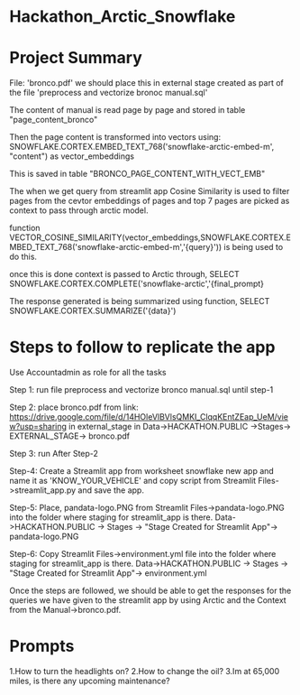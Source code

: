 # Hackathon_Arctic_Snowflake

# Project Summary

File: 'bronco.pdf' we should place this in external stage created as part of the file 'preprocess and vectorize bronoc manual.sql'

The content of manual is read page by page and stored in table "page_content_bronco"

Then the page content is transformed into vectors using: SNOWFLAKE.CORTEX.EMBED_TEXT_768('snowflake-arctic-embed-m', "content") as vector_embeddings

This is saved in table "BRONCO_PAGE_CONTENT_WITH_VECT_EMB"

The when we get query from streamlit app Cosine Similarity is used to filter pages from the cevtor embeddings of pages and top 7 pages are picked as context to pass through arctic model.

function VECTOR_COSINE_SIMILARITY(vector_embeddings,SNOWFLAKE.CORTEX.EMBED_TEXT_768('snowflake-arctic-embed-m','{query}')) is being used to do this.

once this is done context is passed to Arctic through,
SELECT SNOWFLAKE.CORTEX.COMPLETE('snowflake-arctic','{final_prompt}

The response generated is being summarized using function,
SELECT SNOWFLAKE.CORTEX.SUMMARIZE('{data}')

# Steps to follow to replicate the app

Use Accountadmin as role for all the tasks

Step 1:
run file preprocess and vectorize bronco manual.sql until step-1

Step 2:
place bronco.pdf 
from link: https://drive.google.com/file/d/14HOleVlBVlsQMKI_ClqqKEntZEap_UeM/view?usp=sharing
in external_stage in Data->HACKATHON.PUBLIC ->Stages-> EXTERNAL_STAGE-> bronco.pdf

Step 3:
run After Step-2

Step-4:
Create a Streamlit app from worksheet snowflake new app and name it as 'KNOW_YOUR_VEHICLE'
and copy script from Streamlit Files->streamlit_app.py and save the app.

Step-5:
Place, pandata-logo.PNG from Streamlit Files->pandata-logo.PNG into the folder where staging for streamlit_app is there. Data->HACKATHON.PUBLIC -> Stages -> "Stage Created for Streamlit App"-> pandata-logo.PNG

Step-6:
Copy Streamlit Files->environment.yml file into the folder where staging for streamlit_app is there. Data->HACKATHON.PUBLIC -> Stages -> "Stage Created for Streamlit App"-> environment.yml

Once the steps are followed, we should be able to get the responses for the queries we have given to the streamlit app by using Arctic and the Context from the Manual->bronco.pdf.

# Prompts

1.How to turn the headlights on?
2.How to change the oil?
3.Im at 65,000 miles, is there any upcoming maintenance?
